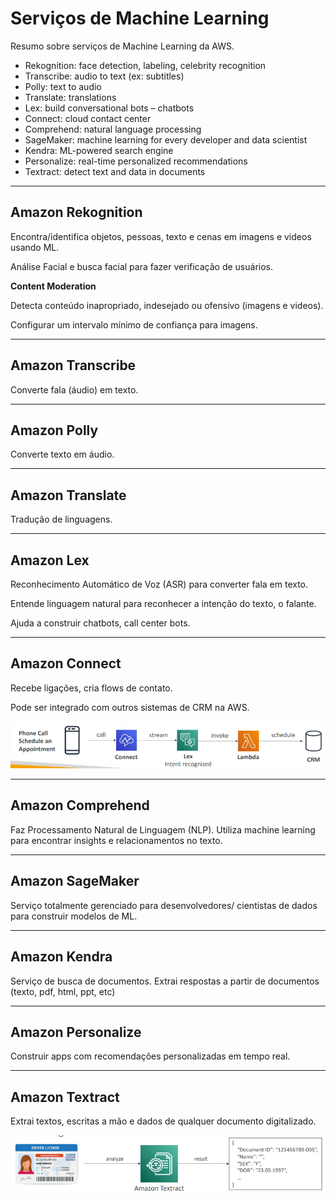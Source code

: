 # Serviços de Machine Learning

Resumo sobre serviços de Machine Learning da AWS.

* Rekognition: face detection, labeling, celebrity recognition
* Transcribe: audio to text (ex: subtitles)
* Polly: text to audio
* Translate: translations
* Lex: build conversational bots – chatbots
* Connect: cloud contact center
* Comprehend: natural language processing
* SageMaker: machine learning for every developer and data scientist
* Kendra: ML-powered search engine
* Personalize: real-time personalized recommendations
* Textract: detect text and data in documents

---

## Amazon Rekognition

Encontra/identifica objetos, pessoas, texto e cenas em imagens e videos usando ML.

Análise Facial e busca facial para fazer verificação de usuários.

**Content Moderation**

Detecta conteúdo inapropriado, indesejado ou ofensivo (imagens e videos).

Configurar um intervalo mínimo de confiança para imagens.

---

## Amazon Transcribe

Converte fala (áudio) em texto.

---

## Amazon Polly

Converte texto em áudio.

---

## Amazon Translate

Tradução de linguagens.

---

## Amazon Lex

Reconhecimento Automático de Voz (ASR) para converter fala em texto.

Entende linguagem natural para reconhecer a intenção do texto, o falante.

Ajuda a construir chatbots, call center bots.

---

## Amazon Connect

Recebe ligações, cria flows de contato.

Pode ser integrado com outros sistemas de CRM na AWS.

![](./imagem/lex_connect.png)

---

## Amazon Comprehend

Faz Processamento Natural de Linguagem (NLP). Utiliza machine learning para encontrar insights e relacionamentos no texto.

---

## Amazon SageMaker

Serviço totalmente gerenciado para desenvolvedores/ cientistas de dados para construir modelos de ML.

---

## Amazon Kendra

Serviço de busca de documentos. Extrai respostas a partir de documentos (texto, pdf, html, ppt, etc)

---

## Amazon Personalize

Construir apps com recomendações personalizadas em tempo real.

---

## Amazon Textract

Extrai textos, escritas a mão e dados de qualquer documento digitalizado.

![](./imagem/textract.png)